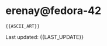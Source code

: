 # erenay@fedora-42

```
{{ASCII_ART}}
```

<!--START_SECTION:waka-->
<!--END_SECTION:waka-->

Last updated: {{LAST_UPDATE}}
